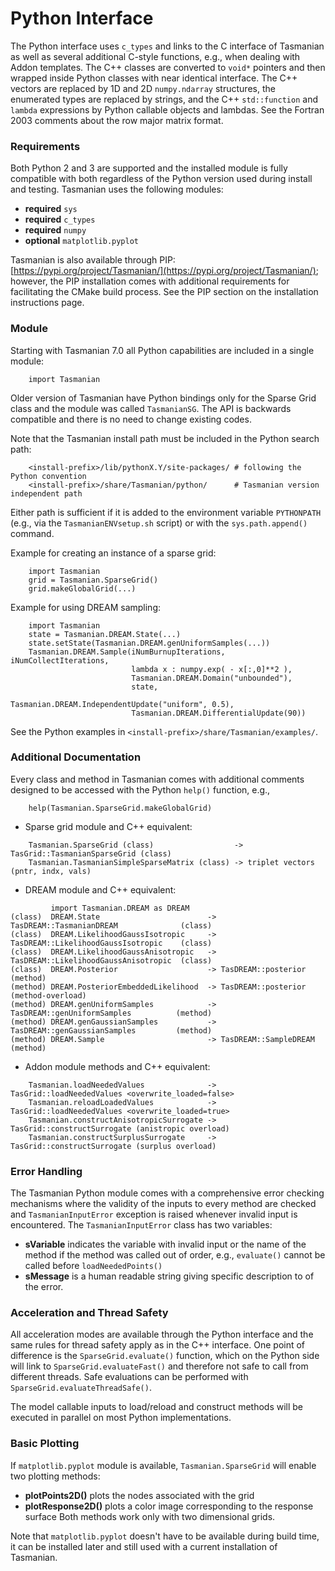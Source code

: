 # Python Interface

The Python interface uses `c_types` and links to the C interface of Tasmanian
as well as several additional C-style functions, e.g., when dealing with Addon templates.
The C++ classes are converted to `void*` pointers and then wrapped inside Python
classes with near identical interface.
The C++ vectors are replaced by 1D and 2D `numpy.ndarray` structures,
the enumerated types are replaced by strings,
and the C++ `std::function` and `lambda` expressions by Python callable objects and lambdas.
See the Fortran 2003 comments about the row major matrix format.


### Requirements

Both Python 2 and 3 are supported and the installed module is fully compatible with both
regardless of the Python version used during install and testing.
Tasmanian uses the following modules:
* **required** `sys`
* **required** `c_types`
* **required** `numpy`
* **optional** `matplotlib.pyplot`

Tasmanian is also available through PIP: [https://pypi.org/project/Tasmanian/](https://pypi.org/project/Tasmanian/);
however, the PIP installation comes with additional requirements for facilitating the CMake build process.
See the PIP section on the installation instructions page.

### Module

Starting with Tasmanian 7.0 all Python capabilities are included in a single module:
```
    import Tasmanian
```
Older version of Tasmanian have Python bindings only for the Sparse Grid class
and the module was called `TasmanianSG`. The API is backwards compatible
and there is no need to change existing codes.

Note that the Tasmanian install path must be included in the Python search path:
```
    <install-prefix>/lib/pythonX.Y/site-packages/ # following the Python convention
    <install-prefix>/share/Tasmanian/python/      # Tasmanian version independent path
```
Either path is sufficient if it is added to the environment variable `PYTHONPATH`
(e.g., via the `TasmanianENVsetup.sh` script) or with the `sys.path.append()` command.

Example for creating an instance of a sparse grid:
```
    import Tasmanian
    grid = Tasmanian.SparseGrid()
    grid.makeGlobalGrid(...)
```
Example for using DREAM sampling:
```
    import Tasmanian
    state = Tasmanian.DREAM.State(...)
    state.setState(Tasmanian.DREAM.genUniformSamples(...))
    Tasmanian.DREAM.Sample(iNumBurnupIterations, iNumCollectIterations,
                           lambda x : numpy.exp( - x[:,0]**2 ),
                           Tasmanian.DREAM.Domain("unbounded"),
                           state,
                           Tasmanian.DREAM.IndependentUpdate("uniform", 0.5),
                           Tasmanian.DREAM.DifferentialUpdate(90))
```
See the Python examples in `<install-prefix>/share/Tasmanian/examples/`.


### Additional Documentation

Every class and method in Tasmanian comes with additional comments designed to be
accessed with the Python `help()` function, e.g.,
```
    help(Tasmanian.SparseGrid.makeGlobalGrid)
```

* Sparse grid module and C++ equivalent:
```
    Tasmanian.SparseGrid (class)                  -> TasGrid::TasmanianSparseGrid (class)
    Tasmanian.TasmanianSimpleSparseMatrix (class) -> triplet vectors (pntr, indx, vals)
```
* DREAM module and C++ equivalent:
```
         import Tasmanian.DREAM as DREAM
(class)  DREAM.State                        -> TasDREAM::TasmanianDREAM              (class)
(class)  DREAM.LikelihoodGaussIsotropic     -> TasDREAM::LikelihoodGaussIsotropic    (class)
(class)  DREAM.LikelihoodGaussAnisotropic   -> TasDREAM::LikelihoodGaussAnisotropic  (class)
(class)  DREAM.Posterior                    -> TasDREAM::posterior                  (method)
(method) DREAM.PosteriorEmbeddedLikelihood  -> TasDREAM::posterior         (method-overload)
(method) DREAM.genUniformSamples            -> TasDREAM::genUniformSamples          (method)
(method) DREAM.genGaussianSamples           -> TasDREAM::genGaussianSamples         (method)
(method) DREAM.Sample                       -> TasDREAM::SampleDREAM                (method)
```
* Addon module methods and C++ equivalent:
```
    Tasmanian.loadNeededValues              -> TasGrid::loadNeededValues <overwrite_loaded=false>
    Tasmanian.reloadLoadedValues            -> TasGrid::loadNeededValues <overwrite_loaded=true>
    Tasmanian.constructAnisotropicSurrogate -> TasGrid::constructSurrogate (anistropic overload)
    Tasmanian.constructSurplusSurrogate     -> TasGrid::constructSurrogate (surplus overload)
```


### Error Handling

The Tasmanian Python module comes with a comprehensive error checking mechanisms
where the validity of the inputs to every method are checked and `TasmanianInputError`
exception is raised whenever invalid input is encountered.
The `TasmanianInputError` class has two variables:
* **sVariable** indicates the variable with invalid input or the name of the method
  if the method was called out of order, e.g., `evaluate()` cannot be called before `loadNeededPoints()`
* **sMessage** is a human readable string giving specific description to of the error.


### Acceleration and Thread Safety

All acceleration modes are available through the Python interface and the same
rules for thread safety apply as in the C++ interface.
One point of difference is the `SparseGrid.evaluate()` function, which on the Python side
will link to `SparseGrid.evaluateFast()` and therefore not safe to call from different threads.
Safe evaluations can be performed with `SparseGrid.evaluateThreadSafe()`.

The model callable inputs to load/reload and construct methods will be executed in
parallel on most Python implementations.


### Basic Plotting

If `matplotlib.pyplot` module is available, `Tasmanian.SparseGrid` will enable two plotting methods:
* **plotPoints2D()** plots the nodes associated with the grid
* **plotResponse2D()** plots a color image corresponding to the response surface
Both methods work only with two dimensional grids.

Note that `matplotlib.pyplot` doesn't have to be available during build time,
it can be installed later and still used with a current installation of Tasmanian.

